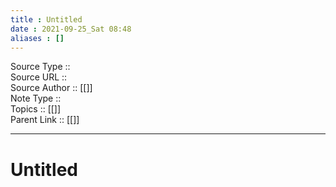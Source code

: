 ```yaml
---
title : Untitled
date : 2021-09-25_Sat 08:48
aliases : []
---
```

Source Type :: <br>
Source URL :: <br>
Source Author :: [[]]<br>
Note Type :: <br>
Topics :: [[]]<br>
Parent Link :: [[]]<br>

---
# Untitled
